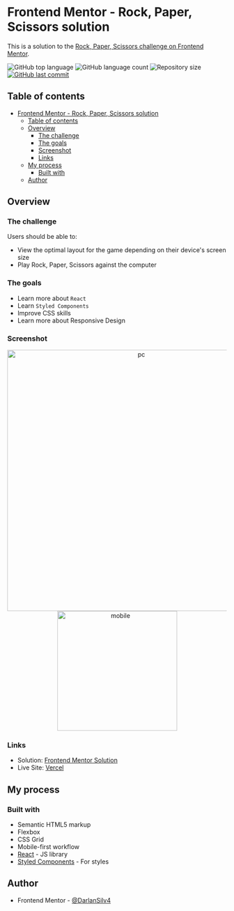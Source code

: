 # Frontend Mentor - Rock, Paper, Scissors solution

This is a solution to the [Rock, Paper, Scissors challenge on Frontend Mentor](https://www.frontendmentor.io/challenges/rock-paper-scissors-game-pTgwgvgH).

  <img alt="GitHub top language" src="https://img.shields.io/github/languages/top/DarlanSilv4/rock-paper-scissors.svg">
  <img alt="GitHub language count" src="https://img.shields.io/github/languages/count/DarlanSilv4/rock-paper-scissors.svg">
  <img alt="Repository size" src="https://img.shields.io/github/repo-size/DarlanSilv4/rock-paper-scissors.svg">
  <a href="https://github.com/DarlanSilv4/rock-paper-scissors/commits/master">
    <img alt="GitHub last commit" src="https://img.shields.io/github/last-commit/DarlanSilv4/rock-paper-scissors.svg">
  </a>
</p>

## Table of contents

- [Frontend Mentor - Rock, Paper, Scissors solution](#frontend-mentor---rock-paper-scissors-solution)
  - [Table of contents](#table-of-contents)
  - [Overview](#overview)
    - [The challenge](#the-challenge)
    - [The goals](#the-goals)
    - [Screenshot](#screenshot)
    - [Links](#links)
  - [My process](#my-process)
    - [Built with](#built-with)
  - [Author](#author)

## Overview

### The challenge

Users should be able to:

- View the optimal layout for the game depending on their device's screen size
- Play Rock, Paper, Scissors against the computer

### The goals

- Learn more about `React`
- Learn `Styled Components`
- Improve CSS skills
- Learn more about Responsive Design

### Screenshot
<p align="center">
<img src="https://i.imgur.com/KiAD73G.png" alt="pc" width="600"/>
<img src="https://i.imgur.com/qcX8JAy.png" alt="mobile" height="275"/>
</p>

### Links

- Solution: [Frontend Mentor Solution](https://your-solution-url.com)
- Live Site: [Vercel](https://rock-paper-scissors-nine-blush.vercel.app/)

## My process

### Built with

- Semantic HTML5 markup
- Flexbox
- CSS Grid
- Mobile-first workflow
- [React](https://reactjs.org/) - JS library
- [Styled Components](https://styled-components.com/) - For styles

## Author

- Frontend Mentor - [@DarlanSilv4](https://www.frontendmentor.io/profile/DarlanSilv4)